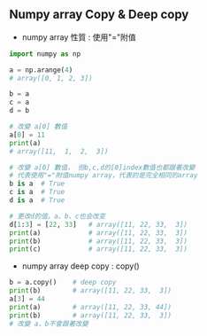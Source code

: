 ## Numpy array Copy & Deep copy

* numpy array 性質 : 使用"="附值
```python
import numpy as np

a = np.arange(4)
# array([0, 1, 2, 3])

b = a
c = a
d = b

# 改變 a[0] 數值
a[0] = 11
print(a)
# array([11,  1,  2,  3])

# 改變 a[0] 數值， 但b,c,d的[0]index數值也都跟著改變
# 代表使用"="附值numpy array，代表的是完全相同的array
b is a  # True
c is a  # True
d is a  # True

# 更改d的值，a、b、c也会改变
d[1:3] = [22, 33]   # array([11, 22, 33,  3])
print(a)            # array([11, 22, 33,  3])
print(b)            # array([11, 22, 33,  3])
print(c)            # array([11, 22, 33,  3])
```  

* numpy array deep copy : copy()
```python
b = a.copy()    # deep copy
print(b)        # array([11, 22, 33,  3])
a[3] = 44
print(a)        # array([11, 22, 33, 44])
print(b)        # array([11, 22, 33,  3])
# 改變 a，b不會跟著改變
```